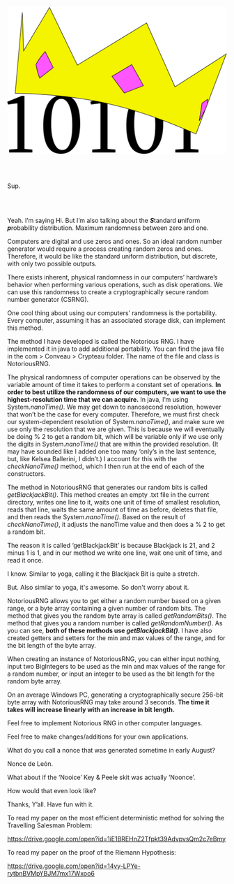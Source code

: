 ![Notorious RNG](https://github.com/Cant-Git-Right/NotoriousRNG/blob/master/logo.png)

<br/>
<br/>

Sup.  

<br/>
<br/>

Yeah.  I’m saying Hi.  But I’m also talking about the ***S***tandard 
***u***niform ***p***robability distribution.  Maximum randomness between zero and one.  

Computers are digital and use zeros and ones.  So an ideal random number generator would require a process creating random zeros and ones.  Therefore, it would be like the standard uniform distribution, but discrete, with only two possible outputs.  

There exists inherent, physical randomness in our computers’ hardware’s behavior when performing various operations, such as disk operations.  We can use this randomness to create a cryptographically secure random number generator (CSRNG).  

One cool thing about using our computers’ randomness is the portability.  Every computer, assuming it has an associated storage disk, can implement this method.

The method I have developed is called the Notorious RNG.  I have implemented it in java to add additional portability.  You can find the java file in the com > Conveau > Crypteau folder. The name of the file and class is NotoriousRNG.

The physical randomness of computer operations can be observed by the variable amount of time it takes to perform a constant set of operations.  **In order to best utilize the randomness of our computers, we want to use the highest-resolution time that we can acquire.**  In java, I’m using System.*nanoTime()*.  We may get down to nanosecond resolution, however that won’t be the case for every computer.  Therefore, we must first check our system-dependent resolution of System.*nanoTime()*, and make sure we use only the resolution that we are given.  This is because we will eventually be doing % 2 to get a random bit, which will be variable only if we use only the digits in System.*nanoTime()* that are within the provided resolution. (It may have sounded like I added one too many ‘only’s in the last sentence, but, like Kelsea Ballerini, I didn’t.) I account for this with the *checkNanoTime()* method, which I then run at the end of each of the constructors.     

The method in NotoriousRNG that generates our random bits is called *getBlackjackBit()*.  This method creates an empty .txt file in the current directory, writes one line to it, waits one unit of time of smallest resolution, reads that line, waits the same amount of time as before, deletes that file, and then reads the System.*nanoTime()*.  Based on the result of *checkNanoTime()*, it adjusts the nanoTime value and then does a % 2 to get a random bit.  

The reason it is called ‘getBlackjackBit’ is because Blackjack is 21, and 2 minus 1 is 1, and in our method we write one line, wait one unit of time, and read it once.  

I know.  Similar to yoga, calling it the Blackjack Bit is quite a stretch.  

But.  Also similar to yoga, it's awesome.  So don't worry about it.       

NotoriousRNG allows you to get either a random number based on a given range, or a byte array containing a given number of random bits.  The method that gives you the random byte array is called *getRandomBits()*.  The method that gives you a random number is called *getRandomNumber()*.  As you can see, **both of these methods use *getBlackjackBit()***.  I have also created getters and setters for the min and max values of the range, and for the bit length of the byte array. 

When creating an instance of NotoriousRNG, you can either input nothing, input two BigIntegers to be used as the min and max values of the range for a random number, or input an integer to be used as the bit length for the random byte array. 

On an average Windows PC, generating a cryptographically secure 256-bit byte array with NotoriousRNG may take around 3 seconds.  **The time it takes will increase linearly with an increase in bit length.**  

Feel free to implement Notorious RNG in other computer languages. 

Feel free to make changes/additions for your own applications.

What do you call a nonce that was generated sometime in early August?

Nonce de Leόn.    

What about if the ‘Nooice’ Key & Peele skit was actually ‘Noonce’.  

How would that even look like?  

Thanks, Y’all.  Have fun with it.  

To read my paper on the most efficient deterministic method for solving the Travelling Salesman Problem:

https://drive.google.com/open?id=1iE1BREHnZ2Tfpkt39AdvpvsQm2c7eBmy 

To read my paper on the proof of the Riemann Hypothesis:  

https://drive.google.com/open?id=14vy-LPYe-rytbnBVMpYBJM7mx17Wxoo6

